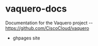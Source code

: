 # vaquero-docs
Documentation for the Vaquero project -- https://github.com/CiscoCloud/vaquero

+ ghpages site
